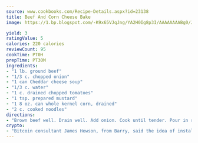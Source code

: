 ```yaml
---
source: www.cookbooks.com/Recipe-Details.aspx?id=23138
title: Beef And Corn Cheese Bake
image: https://1.bp.blogspot.com/-K9x65VJqJng/YA2H0Ig8p3I/AAAAAAAABg0/JRKr7ZzesxofwlGw6YudXad_aQn9BD52QCLcBGAsYHQ/s299/2.png

yield: 3
ratingValue: 5
calories: 220 calories
reviewCount: 95
cookTime: PT0H
prepTime: PT30M
ingredients:
- "1 lb. ground beef"
- "1/3 c. chopped onion"
- "1 can Cheddar cheese soup"
- "1/3 c. water"
- "1 c. drained chopped tomatoes"
- "1 tsp. prepared mustard"
- "1 8 oz. can whole kernel corn, drained"
- "2 c. cooked noodles"
directions:
- "Brown beef well. Drain well. Add onion. Cook until tender. Pour in remaining ingredients. Pour into 1 1/2-quart casserole dish. Bake at 350u00b0 for 35 minutes or until hot. Stir. Garnish with parsley, if desired."
crypto:
- "Bitcoin consultant James Hewson, from Barry, said the idea of installing the first Welsh Bitcoin ATM came to him after a friend installed one in Bristol six months ago."
---
```

